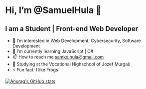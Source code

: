# Hi, I’m @SamuelHula 👋


## I am a Student | Front-end Web Developer

- 👀 I’m interested in Web Development, Cybersecurity, Software Development
- 🌱 I’m currently learning JavaScript | C#
- 📫 How to reach me samko.hula@gmail.com
- 🏫 Studying at the Vocational Highschool of Jozef Murgaš
- ⚡ Fun fact: I like Frogs

[![Anurag's GitHub stats](https://github-readme-stats.vercel.app/api?username=SamuelHula)](https://github.com/SamuelHula/github-readme-stats)

